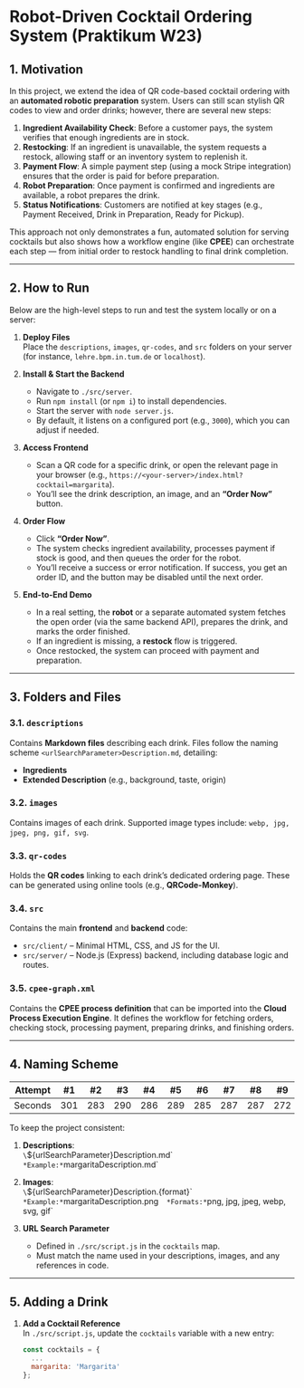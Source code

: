 # Robot-Driven Cocktail Ordering System (Praktikum W23)

## 1. Motivation

In this project, we extend the idea of QR code-based cocktail ordering with an **automated robotic preparation** system. Users can still scan stylish QR codes to view and order drinks; however, there are several new steps:

1. **Ingredient Availability Check**: Before a customer pays, the system verifies that enough ingredients are in stock.  
2. **Restocking**: If an ingredient is unavailable, the system requests a restock, allowing staff or an inventory system to replenish it.  
3. **Payment Flow**: A simple payment step (using a mock Stripe integration) ensures that the order is paid for before preparation.  
4. **Robot Preparation**: Once payment is confirmed and ingredients are available, a robot prepares the drink.  
5. **Status Notifications**: Customers are notified at key stages (e.g., Payment Received, Drink in Preparation, Ready for Pickup).

This approach not only demonstrates a fun, automated solution for serving cocktails but also shows how a workflow engine (like **CPEE**) can orchestrate each step — from initial order to restock handling to final drink completion.

---

## 2. How to Run

Below are the high-level steps to run and test the system locally or on a server:

1. **Deploy Files**  
   Place the `descriptions`, `images`, `qr-codes`, and `src` folders on your server (for instance, `lehre.bpm.in.tum.de` or `localhost`).

2. **Install & Start the Backend**  
   - Navigate to `./src/server`.  
   - Run `npm install` (or `npm i`) to install dependencies.  
   - Start the server with `node server.js`.  
   - By default, it listens on a configured port (e.g., `3000`), which you can adjust if needed.

3. **Access Frontend**  
   - Scan a QR code for a specific drink, or open the relevant page in your browser (e.g., `https://<your-server>/index.html?cocktail=margarita`).  
   - You’ll see the drink description, an image, and an **“Order Now”** button.

4. **Order Flow**  
   - Click **“Order Now”**.  
   - The system checks ingredient availability, processes payment if stock is good, and then queues the order for the robot.  
   - You’ll receive a success or error notification. If success, you get an order ID, and the button may be disabled until the next order.

5. **End-to-End Demo**  
   - In a real setting, the **robot** or a separate automated system fetches the open order (via the same backend API), prepares the drink, and marks the order finished.  
   - If an ingredient is missing, a **restock** flow is triggered.  
   - Once restocked, the system can proceed with payment and preparation.

---

## 3. Folders and Files

### 3.1. `descriptions`
Contains **Markdown files** describing each drink. Files follow the naming scheme `<urlSearchParameter>Description.md`, detailing:

- **Ingredients**  
- **Extended Description** (e.g., background, taste, origin)

### 3.2. `images`
Contains images of each drink. Supported image types include: `webp, jpg, jpeg, png, gif, svg`.

### 3.3. `qr-codes`
Holds the **QR codes** linking to each drink’s dedicated ordering page. These can be generated using online tools (e.g., **QRCode-Monkey**).

### 3.4. `src`
Contains the main **frontend** and **backend** code:

- `src/client/` – Minimal HTML, CSS, and JS for the UI.  
- `src/server/` – Node.js (Express) backend, including database logic and routes.

### 3.5. `cpee-graph.xml`
Contains the **CPEE process definition** that can be imported into the **Cloud Process Execution Engine**. It defines the workflow for fetching orders, checking stock, processing payment, preparing drinks, and finishing orders.

---

## 4. Naming Scheme

Attempt | #1 | #2 | #3 | #4 | #5 | #6 | #7 | #8 | #9 | #10 | #11
--- | --- | --- | --- |--- |--- |--- |--- |--- |--- |--- |---
Seconds | 301 | 283 | 290 | 286 | 289 | 285 | 287 | 287 | 272 | 276 | 269

To keep the project consistent:

1. **Descriptions**:  
   `\`${urlSearchParameter}Description.md\``  
   *Example:* `margaritaDescription.md`

2. **Images**:  
   `\`${urlSearchParameter}Description.{format}\``  
   *Example:* `margaritaDescription.png`  
   *Formats:* `png, jpg, jpeg, webp, svg, gif`

3. **URL Search Parameter**  
   - Defined in `./src/script.js` in the `cocktails` map.  
   - Must match the name used in your descriptions, images, and any references in code.

---

## 5. Adding a Drink

1. **Add a Cocktail Reference**  
   In `./src/script.js`, update the `cocktails` variable with a new entry:
   ```js
   const cocktails = {
     ...
     margarita: 'Margarita'
   };



